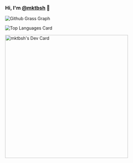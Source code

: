 ### Hi, I'm [@mktbsh](https://twitter.com/mktbsh) 👋

![Github Grass Graph](https://grass-graph.moshimo.works/images/mktbsh.png)

![Top Languages Card](https://github-readme-stats.vercel.app/api/top-langs/?username=mktbsh)

<a href="https://app.daily.dev/mktbsh"><img src="https://api.daily.dev/devcards/ead2cc892b0d4295814ce73c5c60650d.png?r=7ir" width="400" alt="mktbsh's Dev Card"/></a>
<!--

Here are some ideas to get you started:

- 🔭 I’m currently working on ...
- 🌱 I’m currently learning ...
- 👯 I’m looking to collaborate on ...
- 🤔 I’m looking for help with ...
- 💬 Ask me about ...
- 📫 How to reach me: ...
- 😄 Pronouns: ...
- ⚡ Fun fact: ...
-->
